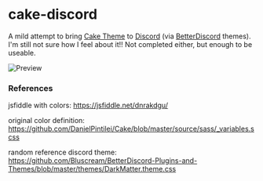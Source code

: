 # cake-discord

A mild attempt to bring [Cake Theme](http://danielpintilei.cf/Cake/) to [Discord](https://discordapp.com/) (via [BetterDiscord](https://betterdiscord.net/home/) themes). I'm still not sure how I feel about it!! Not completed either, but enough to be useable.

![Preview](http://i.imgur.com/CXDJaMJ.png)

### References
jsfiddle with colors: https://jsfiddle.net/dnrakdgu/

original color definition: https://github.com/DanielPintilei/Cake/blob/master/source/sass/_variables.scss

random reference discord theme: https://github.com/Bluscream/BetterDiscord-Plugins-and-Themes/blob/master/themes/DarkMatter.theme.css
